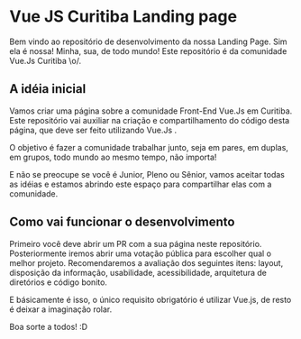 # Vue JS Curitiba Landing page

Bem vindo ao repositório de desenvolvimento da nossa Landing Page. Sim ela é nossa! Minha, sua, de todo mundo! Este repositório é da comunidade Vue.Js Curitiba \o/.

## A idéia inicial

Vamos criar uma página sobre a comunidade Front-End Vue.Js em Curitiba. Este repositório vai auxiliar na criação e compartilhamento do código desta página, que deve ser feito utilizando Vue.Js .

O objetivo é fazer a comunidade trabalhar junto, seja em pares, em duplas, em grupos, todo mundo ao mesmo tempo, não importa!

E não se preocupe se você é Junior, Pleno ou Sênior, vamos aceitar todas as idéias e estamos abrindo este espaço para compartilhar elas com a comunidade.

## Como vai funcionar o desenvolvimento

Primeiro você deve abrir um PR com a sua página neste repositório. Posteriormente iremos abrir uma votação pública para escolher qual o melhor projeto. Recomendaremos a avaliação dos seguintes itens: layout, disposição da informação, usabilidade, acessibilidade, arquitetura de diretórios e código bonito.

E básicamente é isso, o único requisito obrigatório é utilizar Vue.js, de resto é deixar a imaginação rolar.

Boa sorte a todos! :D
